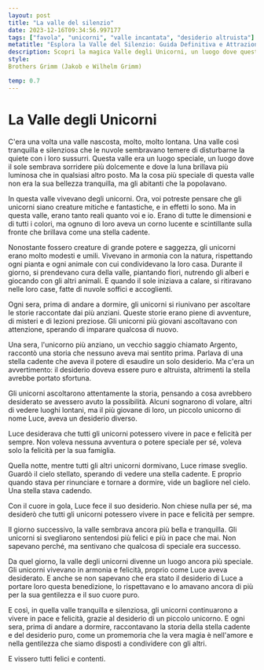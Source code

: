 ```yaml
---
layout: post
title: "La valle del silenzio"
date: 2023-12-16T09:34:56.997177
tags: ["favola", "unicorni", "valle incantata", "desiderio altruista"]
metatitle: "Esplora la Valle del Silenzio: Guida Definitiva e Attrazioni Imperdibili | Viaggi e Avventure in Italia"
description: Scopri la magica Valle degli Unicorni, un luogo dove queste creature mitiche vivono in armonia con la natura. Immergiti in storie piene di avventure, misteri e lezioni preziose. Un viaggio incantato che insegna l'importanza dell'amore e della gentilezza.
style: 
Brothers Grimm (Jakob e Wilhelm Grimm)

temp: 0.7
---
```

# La Valle degli Unicorni

C'era una volta una valle nascosta, molto, molto lontana. Una valle così tranquilla e silenziosa che le nuvole sembravano temere di disturbarne la quiete con i loro sussurri. Questa valle era un luogo speciale, un luogo dove il sole sembrava sorridere più dolcemente e dove la luna brillava più luminosa che in qualsiasi altro posto. Ma la cosa più speciale di questa valle non era la sua bellezza tranquilla, ma gli abitanti che la popolavano.

In questa valle vivevano degli unicorni. Ora, voi potreste pensare che gli unicorni siano creature mitiche e fantastiche, e in effetti lo sono. Ma in questa valle, erano tanto reali quanto voi e io. Erano di tutte le dimensioni e di tutti i colori, ma ognuno di loro aveva un corno lucente e scintillante sulla fronte che brillava come una stella cadente.

Nonostante fossero creature di grande potere e saggezza, gli unicorni erano molto modesti e umili. Vivevano in armonia con la natura, rispettando ogni pianta e ogni animale con cui condividevano la loro casa. Durante il giorno, si prendevano cura della valle, piantando fiori, nutrendo gli alberi e giocando con gli altri animali. E quando il sole iniziava a calare, si ritiravano nelle loro case, fatte di nuvole soffici e accoglienti.

Ogni sera, prima di andare a dormire, gli unicorni si riunivano per ascoltare le storie raccontate dai più anziani. Queste storie erano piene di avventure, di misteri e di lezioni preziose. Gli unicorni più giovani ascoltavano con attenzione, sperando di imparare qualcosa di nuovo.

Una sera, l'unicorno più anziano, un vecchio saggio chiamato Argento, raccontò una storia che nessuno aveva mai sentito prima. Parlava di una stella cadente che aveva il potere di esaudire un solo desiderio. Ma c'era un avvertimento: il desiderio doveva essere puro e altruista, altrimenti la stella avrebbe portato sfortuna.

Gli unicorni ascoltarono attentamente la storia, pensando a cosa avrebbero desiderato se avessero avuto la possibilità. Alcuni sognarono di volare, altri di vedere luoghi lontani, ma il più giovane di loro, un piccolo unicorno di nome Luce, aveva un desiderio diverso.

Luce desiderava che tutti gli unicorni potessero vivere in pace e felicità per sempre. Non voleva nessuna avventura o potere speciale per sé, voleva solo la felicità per la sua famiglia.

Quella notte, mentre tutti gli altri unicorni dormivano, Luce rimase sveglio. Guardò il cielo stellato, sperando di vedere una stella cadente. E proprio quando stava per rinunciare e tornare a dormire, vide un bagliore nel cielo. Una stella stava cadendo.

Con il cuore in gola, Luce fece il suo desiderio. Non chiese nulla per sé, ma desiderò che tutti gli unicorni potessero vivere in pace e felicità per sempre.

Il giorno successivo, la valle sembrava ancora più bella e tranquilla. Gli unicorni si svegliarono sentendosi più felici e più in pace che mai. Non sapevano perché, ma sentivano che qualcosa di speciale era successo.

Da quel giorno, la valle degli unicorni divenne un luogo ancora più speciale. Gli unicorni vivevano in armonia e felicità, proprio come Luce aveva desiderato. E anche se non sapevano che era stato il desiderio di Luce a portare loro questa benedizione, lo rispettavano e lo amavano ancora di più per la sua gentilezza e il suo cuore puro.

E così, in quella valle tranquilla e silenziosa, gli unicorni continuarono a vivere in pace e felicità, grazie al desiderio di un piccolo unicorno. E ogni sera, prima di andare a dormire, raccontavano la storia della stella cadente e del desiderio puro, come un promemoria che la vera magia è nell'amore e nella gentilezza che siamo disposti a condividere con gli altri.

E vissero tutti felici e contenti.

        